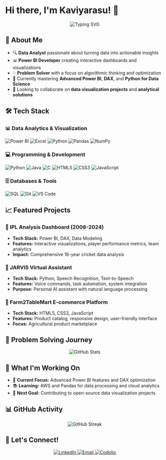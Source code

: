 # Hi there, I'm Kaviyarasu! 👋

<p align="center">
  <img src="https://readme-typing-svg.herokuapp.com?font=Fira+Code&pause=1000&color=00D4FF&center=true&vCenter=true&width=435&lines=Data+Analyst+%7C+Problem+Solver;Power+BI+Developer;Always+learning+new+tech!" alt="Typing SVG" />
</p>

## 🚀 About Me
- 🔍 **Data Analyst** passionate about turning data into actionable insights
- 📊 **Power BI Developer** creating interactive dashboards and visualizations
- 💡 **Problem Solver** with a focus on algorithmic thinking and optimization
- 🌱 Currently mastering **Advanced Power BI**, **DAX**, and **Python for Data Science**
- 🎯 Looking to collaborate on **data visualization projects** and **analytical solutions**

## 🛠️ Tech Stack

### 📊 Data Analytics & Visualization
![Power BI](https://img.shields.io/badge/-Power%20BI-F2C811?style=flat-square&logo=powerbi&logoColor=black)
![Excel](https://img.shields.io/badge/-Excel-217346?style=flat-square&logo=microsoftexcel&logoColor=white)
![Python](https://img.shields.io/badge/-Python-3776AB?style=flat-square&logo=python&logoColor=white)
![Pandas](https://img.shields.io/badge/-Pandas-150458?style=flat-square&logo=pandas&logoColor=white)
![NumPy](https://img.shields.io/badge/-NumPy-013243?style=flat-square&logo=numpy&logoColor=white)

### 💻 Programming & Development
![Python](https://img.shields.io/badge/-Python-3776AB?style=flat-square&logo=python&logoColor=white)
![Java](https://img.shields.io/badge/-Java-007396?style=flat-square&logo=java&logoColor=white)
![C](https://img.shields.io/badge/-C-A8B9CC?style=flat-square&logo=c&logoColor=black)
![HTML5](https://img.shields.io/badge/-HTML5-E34F26?style=flat-square&logo=html5&logoColor=white)
![CSS3](https://img.shields.io/badge/-CSS3-1572B6?style=flat-square&logo=css3&logoColor=white)
![JavaScript](https://img.shields.io/badge/-JavaScript-F7DF1E?style=flat-square&logo=javascript&logoColor=black)

### 🗄️ Databases & Tools
![SQL](https://img.shields.io/badge/-SQL-4479A1?style=flat-square&logo=mysql&logoColor=white)
![Git](https://img.shields.io/badge/-Git-F05032?style=flat-square&logo=git&logoColor=white)
![VS Code](https://img.shields.io/badge/-VS%20Code-007ACC?style=flat-square&logo=visualstudiocode&logoColor=white)

## 📈 Featured Projects

### 🏏 IPL Analysis Dashboard (2008-2024)
- **Tech Stack:** Power BI, DAX, Data Modeling
- **Features:** Interactive visualizations, player performance metrics, team analytics
- **Impact:** Comprehensive 16-year cricket data analysis

### 🤖 JARVIS Virtual Assistant
- **Tech Stack:** Python, Speech Recognition, Text-to-Speech
- **Features:** Voice commands, task automation, system integration
- **Purpose:** Personal AI assistant with natural language processing

### 🌱 Farm2TableMart E-commerce Platform
- **Tech Stack:** HTML5, CSS3, JavaScript
- **Features:** Product catalog, responsive design, user-friendly interface
- **Focus:** Agricultural product marketplace

## 🎯 Problem Solving Journey

<p align="center">
  <img src="https://github-readme-stats.vercel.app/api?username=Kaviyarasu24&show_icons=true&theme=tokyonight&hide_border=true" alt="GitHub Stats" />
</p>

## 🌟 What I'm Working On
- 🔄 **Current Focus:** Advanced Power BI features and DAX optimization
- 📚 **Learning:** AWS and Pandas for data processing and cloud analytics
- 🎯 **Next Goal:** Contributing to open-source data visualization projects

## 📊 GitHub Activity

<p align="center">
  <img src="https://github-readme-streak-stats.herokuapp.com?user=Kaviyarasu24&theme=tokyonight&hide_border=true" alt="GitHub Streak" />
</p>

## 🤝 Let's Connect!

<p align="center">
  <a href="https://www.linkedin.com/in/kaviyarasup2411/">
    <img src="https://img.shields.io/badge/-LinkedIn-0077B5?style=for-the-badge&logo=linkedin&logoColor=white" alt="LinkedIn" />
  </a>
  <a href="mailto:kaviyarasu24@gmail.com">
    <img src="https://img.shields.io/badge/-Email-D14836?style=for-the-badge&logo=gmail&logoColor=white" alt="Email" />
  </a>
  <a href="https://codolio.com/profile/kaviyarasu">
    <img src="https://img.shields.io/badge/-Codolio-FF6B6B?style=for-the-badge&logo=code&logoColor=white" alt="Codolio" />
  </a>
</p>







<!---
Kaviyarasu24/Kaviyarasu24 is a ✨ special ✨ repository because its `README.md` (this file) appears on your GitHub profile.
You can click the Preview link to take a look at your changes.
--->

